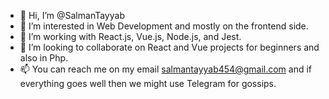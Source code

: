 - 👋 Hi, I’m @SalmanTayyab
- 👀 I’m interested in Web Development and mostly on the frontend side.
- 🌱 I’m working with React.js, Vue.js, Node.js, and Jest.
- 💞️ I’m looking to collaborate on React and Vue projects for beginners and also in Php.
- 📫 You can reach me on my email salmantayyab454@gmail.com and if everything goes well then we might use Telegram for gossips.

<!---
SalmanTayyab454/SalmanTayyab454 is a ✨ special ✨ repository because its `README.md` (this file) appears on your GitHub profile.
You can click the Preview link to take a look at your changes.
--->
